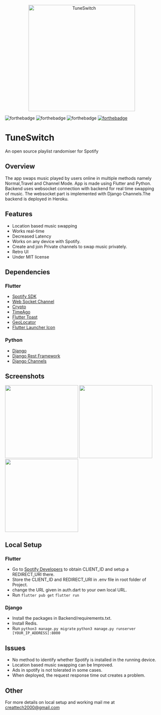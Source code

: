 <p align="center">
  <img alt="TuneSwitch" src="./Markdown/tune.png" height="350">
</p>

![forthebadge](https://forthebadge.com/images/badges/made-with-python.svg)
![forthebadge](https://forthebadge.com/images/badges/built-for-android.svg)
![forthebadge](https://img.shields.io/badge/made--with-flutter-blue?logo=flutter&style=for-the-badge)
[![forthebadge](https://img.shields.io/badge/try-now-darkgreen?logo=android&style=for-the-badge)](https://github.com/anandhakrishnanaji/TuneSwitch/raw/master/release/TuneSwitch.apk)



# TuneSwitch
An open source playlist randomiser for Spotify

## Overview
The app swaps music played by users online in multiple methods namely Normal,Travel and Channel Mode. App is made using Flutter and Python. Backend uses websocket connection with backend for real time swapping of music. The websocket part is implemented with Django Channels.The backend is deployed in Heroku.

## Features
* Location based music swapping
* Works real-time
* Decreased Latency
* Works on any device with Spotify.
* Create and join Private channels to swap music privately.
* Retro UI
* Under MIT license

## Dependencies
### Flutter
* [Spotify SDK](https://pub.dev/packages/spotify_sdk)
* [Web Socket Channel](https://pub.dev/packages/web_socket_channel)
* [Crypto](https://pub.dev/packages/crypto)
* [TimeAgo](https://pub.dev/packages/timeago)
* [Flutter Toast](https://pub.dev/packages/fluttertoast)
* [GeoLocator](https://pub.dev/packages/geolocator)
* [Flutter Launcher Icon](https://pub.dev/packages/flutter_launcher_icons)

### Python
* [Django](https://www.djangoproject.com/)
* [Django Rest Framework](https://www.django-rest-framework.org/)
* [Django Channels](https://channels.readthedocs.io/en/latest/)

## Screenshots
<p float="left">
  <img src="./Markdown/screenshots/login.jpg" width="240">
  <img src="./Markdown/screenshots/player.jpg" width="240">
  <img src="./Markdown/screenshots/channel.jpg" width="240">
</p>

## Local Setup
### Flutter
* Go to [Spotify Developers](https://developer.spotify.com/dashboard/login) to obtain CLIENT_ID and setup a REDIRECT_URI there.
* Store the CLIENT_ID and REDIRECT_URI in .env file in root folder of Project.
* change the URL given in auth.dart to your own local URL.
* Run
``flutter pub get``
``flutter run``

### Django
* Install the packages in Backend/requirements.txt.
* Install Redis.
* Run
``python3 manage.py migrate``
``python3 manage.py runserver [YOUR_IP_ADDRESS]:8000``

## Issues
* No method to identify whether Spotify is installed in the running device.
* Location based music swapping can be Improved.
* Ads in spotify is not tolerated in some cases.
* When deployed, the request response time out creates a problem.


## Other
For more details on local setup and working mail me at creattech2000@gmail.com

